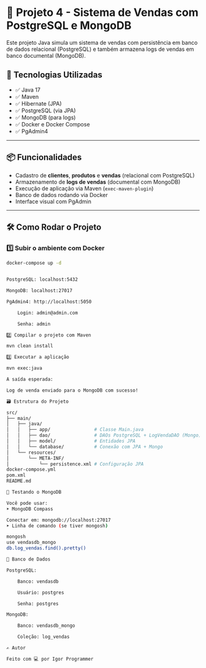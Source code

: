 # 🧾 Projeto 4 - Sistema de Vendas com PostgreSQL e MongoDB

Este projeto Java simula um sistema de vendas com persistência em banco de dados relacional (PostgreSQL) e também armazena logs de vendas em banco documental (MongoDB).

## 🚀 Tecnologias Utilizadas

- ✅ Java 17
- ✅ Maven
- ✅ Hibernate (JPA)
- ✅ PostgreSQL (via JPA)
- ✅ MongoDB (para logs)
- ✅ Docker e Docker Compose
- ✅ PgAdmin4

---

## 📦 Funcionalidades

- Cadastro de **clientes**, **produtos** e **vendas** (relacional com PostgreSQL)
- Armazenamento de **logs de vendas** (documental com MongoDB)
- Execução de aplicação via Maven (`exec-maven-plugin`)
- Banco de dados rodando via Docker
- Interface visual com PgAdmin

---

## 🛠️ Como Rodar o Projeto

### 1️⃣ Subir o ambiente com Docker

```bash
docker-compose up -d


PostgreSQL: localhost:5432

MongoDB: localhost:27017

PgAdmin4: http://localhost:5050

    Login: admin@admin.com

    Senha: admin

2️⃣ Compilar o projeto com Maven

mvn clean install

3️⃣ Executar a aplicação

mvn exec:java

A saída esperada:

Log de venda enviado para o MongoDB com sucesso!

🗃️ Estrutura do Projeto

src/
├── main/
│   ├── java/
│   │   ├── app/                # Classe Main.java
│   │   ├── dao/                # DAOs PostgreSQL + LogVendaDAO (Mongo)
│   │   ├── model/              # Entidades JPA
│   │   └── database/           # Conexão com JPA + Mongo
│   └── resources/
│       └── META-INF/
│           └── persistence.xml # Configuração JPA
docker-compose.yml
pom.xml
README.md

🧪 Testando o MongoDB

Você pode usar:
➤ MongoDB Compass

Conectar em: mongodb://localhost:27017
➤ Linha de comando (se tiver mongosh)

mongosh
use vendasdb_mongo
db.log_vendas.find().pretty()

📄 Banco de Dados

PostgreSQL:

    Banco: vendasdb

    Usuário: postgres

    Senha: postgres

MongoDB:

    Banco: vendasdb_mongo

    Coleção: log_vendas

✍️ Autor

Feito com 💻 por Igor Programmer
